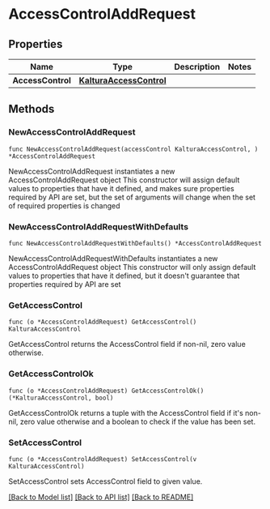 # AccessControlAddRequest

## Properties

Name | Type | Description | Notes
------------ | ------------- | ------------- | -------------
**AccessControl** | [**KalturaAccessControl**](KalturaAccessControl.md) |  | 

## Methods

### NewAccessControlAddRequest

`func NewAccessControlAddRequest(accessControl KalturaAccessControl, ) *AccessControlAddRequest`

NewAccessControlAddRequest instantiates a new AccessControlAddRequest object
This constructor will assign default values to properties that have it defined,
and makes sure properties required by API are set, but the set of arguments
will change when the set of required properties is changed

### NewAccessControlAddRequestWithDefaults

`func NewAccessControlAddRequestWithDefaults() *AccessControlAddRequest`

NewAccessControlAddRequestWithDefaults instantiates a new AccessControlAddRequest object
This constructor will only assign default values to properties that have it defined,
but it doesn't guarantee that properties required by API are set

### GetAccessControl

`func (o *AccessControlAddRequest) GetAccessControl() KalturaAccessControl`

GetAccessControl returns the AccessControl field if non-nil, zero value otherwise.

### GetAccessControlOk

`func (o *AccessControlAddRequest) GetAccessControlOk() (*KalturaAccessControl, bool)`

GetAccessControlOk returns a tuple with the AccessControl field if it's non-nil, zero value otherwise
and a boolean to check if the value has been set.

### SetAccessControl

`func (o *AccessControlAddRequest) SetAccessControl(v KalturaAccessControl)`

SetAccessControl sets AccessControl field to given value.



[[Back to Model list]](../README.md#documentation-for-models) [[Back to API list]](../README.md#documentation-for-api-endpoints) [[Back to README]](../README.md)


